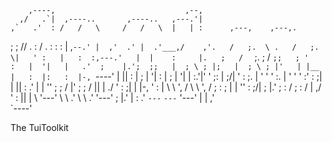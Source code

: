 
        ,----,                             ,--,                      
      ,/   .`|  ,----..       ,----..   ,---.'|                      
    ,`   .'  : /   /   \     /   /   \  |   | :      ,---,    ,---,. 
  ;    ;     //   .     :   /   .     : :   : |   ,`--.' |  ,'  .' | 
.'___,/    ,'.   /   ;.  \ .   /   ;.  \|   ' :   |   :  :,---.'   | 
|    :     |.   ;   /  ` ;.   ;   /  ` ;;   ; '   :   |  '|   |   .' 
;    |.';  ;;   |  ; \ ; |;   |  ; \ ; |'   | |__ |   :  |:   :  |-, 
`----'  |  ||   :  | ; | '|   :  | ; | '|   | :.'|'   '  ;:   |  ;/| 
    '   :  ;.   |  ' ' ' :.   |  ' ' ' :'   :    ;|   |  ||   :   .' 
    |   |  ''   ;  \; /  |'   ;  \; /  ||   |  ./ '   :  ;|   |  |-, 
    '   :  | \   \  ',  /  \   \  ',  / ;   : ;   |   |  ''   :  ;/| 
    ;   |.'   ;   :    /    ;   :    /  |   ,/    '   :  ||   |    \ 
    '---'      \   \ .'      \   \ .'   '---'     ;   |.' |   :   .' 
                `---`         `---`               '---'   |   | ,'   
                                                          `----'     
                                                        
The TuiToolkit
